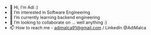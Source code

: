 - 👋 Hi, I’m Adi :)
- 👀 I’m interested in Software Engineering
- 🌱 I’m currently learning backend engineering
- 💞️ I’m looking to collaborate on ... well anything :)
- 📫 How to reach me - adimalca91@gmail.com / LinkedIn @AdiMalca
